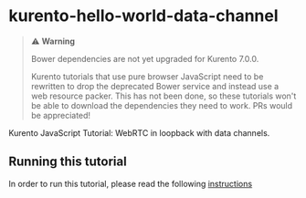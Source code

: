 kurento-hello-world-data-channel
================================

> :warning: **Warning**
>
> Bower dependencies are not yet upgraded for Kurento 7.0.0.
>
> Kurento tutorials that use pure browser JavaScript need to be rewritten to drop the deprecated Bower service and instead use a web resource packer. This has not been done, so these tutorials won't be able to download the dependencies they need to work. PRs would be appreciated!

Kurento JavaScript Tutorial: WebRTC in loopback with data channels.

Running this tutorial
---------------------

In order to run this tutorial, please read the following [instructions](https://kurento.openvidu.io/docs/current/tutorials/js/tutorial-helloworld-datachannels.html)
